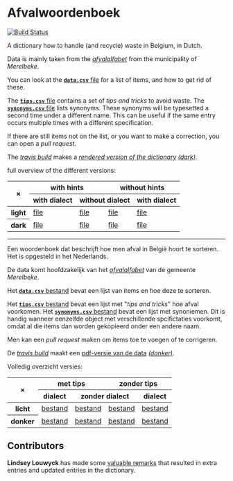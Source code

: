 # Afvalwoordenboek

[![Build Status](https://travis-ci.com/hapytex/afvalwoordenboek.svg?branch=master)](https://travis-ci.com/hapytex/afvalwoordenboek)

A dictionary how to handle (and recycle) waste in Belgium, in Dutch.

Data is mainly taken from the [*afvalalfabet*](https://www.merelbeke.be/sites/default/files/bijlage/Afvalalfabet.pdf) from the municipality of *Merelbeke*.

You can look at the [**`data.csv`** file](data/data.csv) for a list of
items, and how to get rid of these.

The [**`tips.csv`** file](data/tips.csv) contains a set of *tips and tricks* to avoid
waste. The [**`synonyms.csv`** file](data/synonyms.csv) lists synonyms. These
synonyms will be typesetted a second time under a different name. This can be
useful if the same entry occurs multiple times with a different specification.

If there are still items not on the list, or you want to make a correction, you
can open a *pull request*.

The [*travis build*](travis-ci.com/github/hapytex/afvalwoordenboek) makes a [*rendered version of the dictionary*](https://hapytex.github.io/afvalwoordenboek/afvalwoordenboek_light.pdf) [*(dark)*](https://hapytex.github.io/afvalwoordenboek/afvalwoordenboek_dark.pdf).

full overview of the different versions:
<table>
<thead>
  <tr>
    <th rowspan="2">&times;</th>
    <th colspan="2">with hints</th>
    <th colspan="2">without hints</th>
  </tr>
  <tr>
    <th>with dialect</th>
    <th colspan="2">without dialect</th>
    <th>with dialect</th>
  </tr>
</thead>
<tbody>
  <tr>
    <th>light</th>
    <td><a href="https://hapytex.github.io/afvalwoordenboek/afvalwoordenboek_light.pdf">file</a></td>
    <td><a href="https://hapytex.github.io/afvalwoordenboek/afvalwoordenboek_light_no-dialect.pdf">file</a></td>
    <td><a href="https://hapytex.github.io/afvalwoordenboek/afvalwoordenboek_light_no-tips_no-dialect.pdf">file</a></td>
    <td><a href="https://hapytex.github.io/afvalwoordenboek/afvalwoordenboek_light_no-tips.pdf">file</a></td>
  </tr>
  <tr>
    <th>dark</th>
    <td><a href="https://hapytex.github.io/afvalwoordenboek/afvalwoordenboek_dark.pdf">file</a></td>
    <td><a href="https://hapytex.github.io/afvalwoordenboek/afvalwoordenboek_dark_no-dialect.pdf">file</a></td>
    <td><a href="https://hapytex.github.io/afvalwoordenboek/afvalwoordenboek_dark_no-tips_no-dialect.pdf">file</a></td>
    <td><a href="https://hapytex.github.io/afvalwoordenboek/afvalwoordenboek_dark_no-tips.pdf">file</a></td>
  </tr>
</tbody>
</table>


---

Een woordenboek dat beschrijft hoe men afval in België hoort te sorteren. Het is
opgesteld in het Nederlands.

De data komt hoofdzakelijk van het [*afvalalfabet*](https://www.merelbeke.be/sites/default/files/bijlage/Afvalalfabet.pdf) van de gemeente *Merelbeke*.

Het [**`data.csv`** bestand](data/data.csv) bevat een lijst van items en hoe
deze te sorteren.

Het [**`tips.csv`** bestand](data/tips.csv) bevat een lijst met "*tips and
tricks*" hoe afval voorkomen. Het [**`synonyms.csv`** bestand](data/synonyms.csv) bevat
een lijst met synoniemen. Dit is handig wanneer eenzelfde object met
verschillende spcifictaties voorkomt, omdat al die items dan worden gekopieerd
onder een andere naam.

Men kan een *pull request* maken om items toe te voegen of te corrigeren.

De [*travis build*](travis-ci.com/github/hapytex/afvalwoordenboek) maakt een [pdf-versie van de data](https://hapytex.github.io/afvalwoordenboek/afvalwoordenboek_light.pdf) [*(donker)*](https://hapytex.github.io/afvalwoordenboek/afvalwoordenboek_dark.pdf).

Volledig overzicht versies:

<table>
<thead>
  <tr>
    <th rowspan="2">&times;</th>
    <th colspan="2">met tips</th>
    <th colspan="2">zonder tips</th>
  </tr>
  <tr>
    <th>dialect</th>
    <th colspan="2">zonder dialect</th>
    <th>dialect</th>
  </tr>
</thead>
<tbody>
  <tr>
    <th>licht</th>
    <td><a href="https://hapytex.github.io/afvalwoordenboek/afvalwoordenboek_light.pdf">bestand</a></td>
    <td><a href="https://hapytex.github.io/afvalwoordenboek/afvalwoordenboek_light_no-dialect.pdf">bestand</a></td>
    <td><a href="https://hapytex.github.io/afvalwoordenboek/afvalwoordenboek_light_no-tips_no-dialect.pdf">bestand</a></td>
    <td><a href="https://hapytex.github.io/afvalwoordenboek/afvalwoordenboek_light_no-tips.pdf">bestand</a></td>
  </tr>
  <tr>
    <th>donker</th>
    <td><a href="https://hapytex.github.io/afvalwoordenboek/afvalwoordenboek_dark.pdf">bestand</a></td>
    <td><a href="https://hapytex.github.io/afvalwoordenboek/afvalwoordenboek_dark_no-dialect.pdf">bestand</a></td>
    <td><a href="https://hapytex.github.io/afvalwoordenboek/afvalwoordenboek_dark_no-tips_no-dialect.pdf">bestand</a></td>
    <td><a href="https://hapytex.github.io/afvalwoordenboek/afvalwoordenboek_dark_no-tips.pdf">bestand</a></td>
  </tr>
</tbody>
</table>

## Contributors

**Lindsey Louwyck** has made some [valuable remarks](https://github.com/hapytex/afvalwoordenboek/issues/1)
that resulted in extra entries and updated entries in the dictionary.
